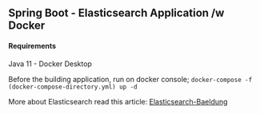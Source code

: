 ## Spring Boot - Elasticsearch Application /w Docker
#### Requirements
Java 11 - Docker Desktop


Before the building application, run on docker console;
`docker-compose -f (docker-compose-directory.yml) up -d`

More about Elasticsearch read this article:
[Elasticsearch-Baeldung](https://www.baeldung.com/elasticsearch-java)

